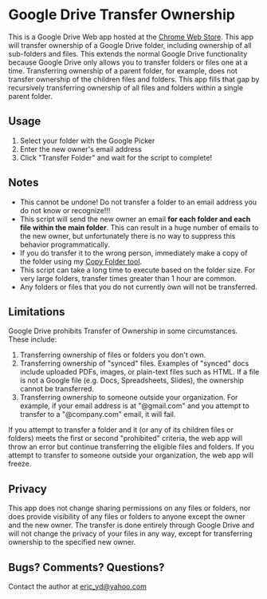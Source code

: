 Google Drive Transfer Ownership
==================


This is a Google Drive Web app hosted at the [Chrome Web Store](https://chrome.google.com/webstore/detail/transfer-ownership/ndbdlpeegehlbhgnpifancfbnnehoofa). 
This app will transfer ownership of a Google Drive folder, including ownership of all sub-folders and files.  This extends the normal Google Drive functionality because Google Drive only allows you to transfer folders or files one at a time.  Transferring ownership of a parent folder, for example, does not transfer ownership of the children files and folders.  This app fills that gap by recursively transferring ownership of all files and folders within a single parent folder.

## Usage

1. Select your folder with the Google Picker
2. Enter the new owner's email address
3. Click "Transfer Folder" and wait for the script to complete!

## Notes

* This cannot be undone!  Do not transfer a folder to an email address you do not know or recognize!!!
* This script will send the new owner an email **for each folder and each file within the main folder**.  This can result in a huge number of emails to the new owner, but unfortunately there is no way to suppress this behavior programmatically.
* If you do transfer it to the wrong person, immediately make a copy of the folder using my [Copy Folder tool](https://chrome.google.com/webstore/detail/copy-folder/kfbicpdhiofpicipfggljdhjokjblnhl).
* This script can take a long time to execute based on the folder size.  For very large folders, transfer times greater than 1 hour are common.
* Any folders or files that you do not currently own will not be transferred.

## Limitations

Google Drive prohibits Transfer of Ownership in some circumstances.  These include:

1. Transferring ownership of files or folders you don't own.
2. Transferring ownership of "synced" files.  Examples of "synced" docs include uploaded PDFs, images, or plain-text files such as HTML.  If a file is not a Google file (e.g. Docs, Spreadsheets, Slides), the ownership cannot be transferred.
3. Transferring ownership to someone outside your organization.  For example, if your email address is at "@gmail.com" and you attempt to transfer to a "@company.com" email, it will fail.

If you attempt to transfer a folder and it (or any of its children files or folders) meets the first or second "prohibited" criteria, the web app will throw an error but continue transferring the eligible files and folders.  If you attempt to transfer to someone outside your organization, the web app will freeze.

## Privacy

This app does not change sharing permissions on any files or folders, nor does provide visibility of any files or folders to anyone except the owner and the new owner.  The transfer is done entirely through Google Drive and will not change the privacy of your files in any way, except for transferring ownership to the specified new owner.

## Bugs? Comments? Questions?

Contact the author at eric_yd@yahoo.com
